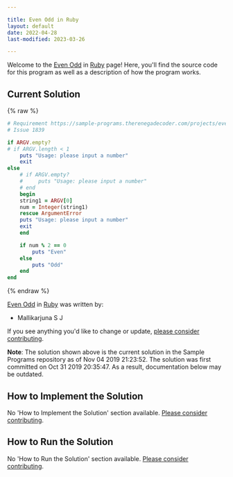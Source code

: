 ```yaml
---

title: Even Odd in Ruby
layout: default
date: 2022-04-28
last-modified: 2023-03-26

---
```


Welcome to the [Even Odd](https://sampleprograms.io/projects/even-odd) in [Ruby](https://sampleprograms.io/languages/ruby) page! Here, you'll find the source code for this program as well as a description of how the program works.

## Current Solution

{% raw %}

```ruby
# Requirement https://sample-programs.therenegadecoder.com/projects/even-odd/
# Issue 1839

if ARGV.empty?
# if ARGV.length < 1
    puts "Usage: please input a number"
    exit
else
    # if ARGV.empty?
    #     puts "Usage: please input a number"
    # end
    begin
    string1 = ARGV[0]
    num = Integer(string1)
    rescue ArgumentError
    puts "Usage: please input a number"
    exit
    end

    if num % 2 == 0
    	puts "Even"
    else
    	puts "Odd"
    end
end
```

{% endraw %}

[Even Odd](https://sampleprograms.io/projects/even-odd) in [Ruby](https://sampleprograms.io/languages/ruby) was written by:

- Mallikarjuna S J

If you see anything you'd like to change or update, [please consider contributing](https://github.com/TheRenegadeCoder/sample-programs).

**Note**: The solution shown above is the current solution in the Sample Programs repository as of Nov 04 2019 21:23:52. The solution was first committed on Oct 31 2019 20:35:47. As a result, documentation below may be outdated.

## How to Implement the Solution

No 'How to Implement the Solution' section available. [Please consider contributing](https://github.com/TheRenegadeCoder/sample-programs-website).

## How to Run the Solution

No 'How to Run the Solution' section available. [Please consider contributing](https://github.com/TheRenegadeCoder/sample-programs-website).